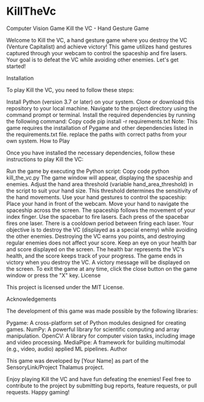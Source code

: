 # KillTheVc
Computer Vision Game 
Kill the VC - Hand Gesture Game

Welcome to Kill the VC, a hand gesture game where you destroy the VC (Venture Capitalist) and achieve victory! This game utilizes hand gestures captured through your webcam to control the spaceship and fire lasers. Your goal is to defeat the VC while avoiding other enemies. Let's get started!

Installation

To play Kill the VC, you need to follow these steps:

Install Python (version 3.7 or later) on your system.
Clone or download this repository to your local machine.
Navigate to the project directory using the command prompt or terminal.
Install the required dependencies by running the following command:
Copy code
pip install -r requirements.txt
Note: This game requires the installation of Pygame and other dependencies listed in the requirements.txt file.
replace the paths with correct paths from your own system.
How to Play

Once you have installed the necessary dependencies, follow these instructions to play Kill the VC:

Run the game by executing the Python script:
Copy code
python kill_the_vc.py
The game window will appear, displaying the spaceship and enemies.
Adjust the hand area threshold (variable hand_area_threshold) in the script to suit your hand size. This threshold determines the sensitivity of the hand movements.
Use your hand gestures to control the spaceship:
Place your hand in front of the webcam.
Move your hand to navigate the spaceship across the screen. The spaceship follows the movement of your index finger.
Use the spacebar to fire lasers. Each press of the spacebar fires one laser. There is a cooldown period between firing each laser.
Your objective is to destroy the VC (displayed as a special enemy) while avoiding the other enemies. Destroying the VC earns you points, and destroying regular enemies does not affect your score.
Keep an eye on your health bar and score displayed on the screen. The health bar represents the VC's health, and the score keeps track of your progress.
The game ends in victory when you destroy the VC. A victory message will be displayed on the screen.
To exit the game at any time, click the close button on the game window or press the "X" key.
License

This project is licensed under the MIT License.

Acknowledgements

The development of this game was made possible by the following libraries:

Pygame: A cross-platform set of Python modules designed for creating games.
NumPy: A powerful library for scientific computing and array manipulation.
OpenCV: A library for computer vision tasks, including image and video processing.
MediaPipe: A framework for building multimodal (e.g., video, audio) applied ML pipelines.
Author

This game was developed by [Your Name] as part of the SensoryLink/Project Thalamus project.

Enjoy playing Kill the VC and have fun defeating the enemies! Feel free to contribute to the project by submitting bug reports, feature requests, or pull requests. Happy gaming!
